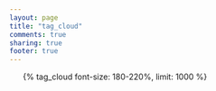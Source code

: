 ```yaml
---
layout: page
title: "tag_cloud"
comments: true
sharing: true
footer: true
---
```

<ul class="tag-cloud">{% tag_cloud font-size: 180-220%, limit: 1000 %}</ul>  
